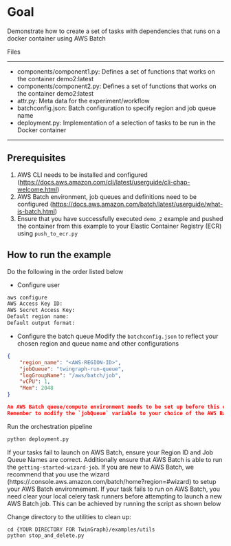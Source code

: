 # Goal

Demonstrate how to create a set of tasks with dependencies that runs on a docker container using AWS Batch

Files

---

* components/component1.py: Defines a set of functions that works on the container demo2:latest
* components/component2.py: Defines a set of functions that works on the container demo2:latest
* attr.py: Meta data for the experiment/workflow
* batchconfig.json: Batch configuration to specify region and job queue name 
* deployment.py: Implementation of a selection of tasks to be run in the Docker container  

---

## Prerequisites  

1.    AWS CLI needs to be installed and configured (https://docs.aws.amazon.com/cli/latest/userguide/cli-chap-welcome.html)
2.    AWS Batch environment, job queues and definitions need to be configured (https://docs.aws.amazon.com/batch/latest/userguide/what-is-batch.html)
3.    Ensure that you have successfully executed `demo_2` example and pushed the container from this example to your Elastic Container Registry (ECR) using `push_to_ecr.py`  

## How to run the example

Do the following in the order listed below

* Configure user 
```bash
aws configure
AWS Access Key ID: 
AWS Secret Access Key: 
Default region name: 
Default output format:
```

* Configure the batch queue
Modify the `batchconfig.json` to reflect your chosen region and queue name and other configurations
```json
{
    "region_name": "<AWS-REGION-ID>",
    "jobQueue": "twingraph-run-queue",
    "logGroupName": "/aws/batch/job",
    "vCPU": 1,
    "Mem": 2048
}

An AWS Batch queue/compute environment needs to be set up before this example can be executed
Remember to modify the `jobQueue` variable to your choice of the AWS Batch queue name.  

```
Run the orchestration pipeline
```bash
python deployment.py 
```


 
If your tasks fail to launch on AWS Batch, ensure your Region ID and Job Queue Names are correct.  Additionally ensure that AWS Batch is able to run the `getting-started-wizard-job`.  If you are new to AWS Batch, we recommend that you use the wizard (https://<AWS-REGION-ID>.console.aws.amazon.com/batch/home?region=<AWS-REGION-ID>#wizard) to setup your AWS Batch environnement.  If your task fails to run on AWS Batch, you need clear your local celery task runners before attempting to launch a new AWS Batch job. This can be achieved by running the script as shown below 

Change directory to the utilities to clean up:
```
cd {YOUR DIRECTORY FOR TwinGraph}/examples/utils
python stop_and_delete.py
```

